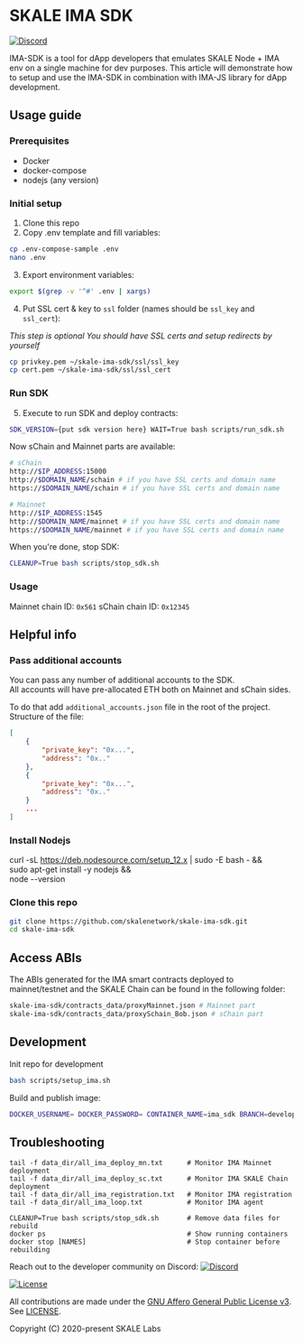# SKALE IMA SDK

[![Discord](https://img.shields.io/discord/534485763354787851.svg)](https://discord.gg/vvUtWJB)

IMA-SDK is a tool for dApp developers that emulates SKALE Node + IMA env on a single machine for dev purposes. This article will demonstrate how to setup and use the IMA-SDK in combination with IMA-JS library for dApp development.

## Usage guide

### Prerequisites

* Docker
* docker-compose
* nodejs (any version)

### Initial setup

1. Clone this repo
2. Copy .env template and fill variables:

```bash
cp .env-compose-sample .env
nano .env
```

3. Export environment variables:

```bash
export $(grep -v '^#' .env | xargs)
```

4. Put SSL cert & key to `ssl` folder (names should be `ssl_key` and `ssl_cert`):

*This step is optional*
*You should have SSL certs and setup redirects by yourself*

```bash
cp privkey.pem ~/skale-ima-sdk/ssl/ssl_key
cp cert.pem ~/skale-ima-sdk/ssl/ssl_cert
```

### Run SDK

5. Execute to run SDK and deploy contracts:

```bash
SDK_VERSION={put sdk version here} WAIT=True bash scripts/run_sdk.sh
```

Now sChain and Mainnet parts are available:

```bash
# sChain
http://$IP_ADDRESS:15000
http://$DOMAIN_NAME/schain # if you have SSL certs and domain name
https://$DOMAIN_NAME/schain # if you have SSL certs and domain name

# Mainnet
http://$IP_ADDRESS:1545
http://$DOMAIN_NAME/mainnet # if you have SSL certs and domain name
https://$DOMAIN_NAME/mainnet # if you have SSL certs and domain name
```

When you're done, stop SDK:

```bash
CLEANUP=True bash scripts/stop_sdk.sh
```

### Usage

Mainnet chain ID: `0x561`
sChain chain ID: `0x12345`

## Helpful info

### Pass additional accounts

You can pass any number of additional accounts to the SDK.  
All accounts will have pre-allocated ETH both on Mainnet and sChain sides.
  
To do that add `additional_accounts.json` file in the root of the project. Structure of the file:

```json
[
    {
        "private_key": "0x...",
        "address": "0x.."
    },
    {
        "private_key": "0x...",
        "address": "0x.."
    }
    ...
]
```

### Install Nodejs

curl -sL https://deb.nodesource.com/setup_12.x | sudo -E bash - && \
    sudo apt-get install -y nodejs && \
    node --version

### Clone this repo

```bash
git clone https://github.com/skalenetwork/skale-ima-sdk.git
cd skale-ima-sdk
```

## Access ABIs

The ABIs generated for the IMA smart contracts deployed to mainnet/testnet and the SKALE Chain can be found in the following folder:

```bash
skale-ima-sdk/contracts_data/proxyMainnet.json # Mainnet part
skale-ima-sdk/contracts_data/proxySchain_Bob.json # sChain part
```

## Development

Init repo for development

```bash
bash scripts/setup_ima.sh
```

Build and publish image:

```bash
DOCKER_USERNAME= DOCKER_PASSWORD= CONTAINER_NAME=ima_sdk BRANCH=develop VERSION=0.0.0 bash helper-scripts/build_and_publish.sh 
```

## Troubleshooting

```shell
tail -f data_dir/all_ima_deploy_mn.txt      # Monitor IMA Mainnet deployment
tail -f data_dir/all_ima_deploy_sc.txt      # Monitor IMA SKALE Chain deployment
tail -f data_dir/all_ima_registration.txt   # Monitor IMA registration
tail -f data_dir/all_ima_loop.txt           # Monitor IMA agent

CLEANUP=True bash scripts/stop_sdk.sh       # Remove data files for rebuild
docker ps                                   # Show running containers
docker stop [NAMES]                         # Stop container before rebuilding
```

Reach out to the developer community on Discord: [![Discord](https://img.shields.io/discord/534485763354787851.svg)](https://discord.gg/vvUtWJB)

[![License](https://img.shields.io/github/license/skalenetwork/skale-ima-sdk.svg)](LICENSE)

All contributions are made under the [GNU Affero General Public License v3](https://www.gnu.org/licenses/agpl-3.0.en.html). See [LICENSE](LICENSE).

Copyright (C) 2020-present SKALE Labs
